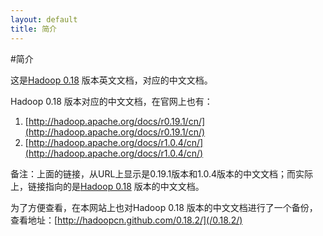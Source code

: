 ```yaml
---
layout: default
title: 简介
---
```


#简介

这是[Hadoop 0.18](http://archive.apache.org/dist/hadoop/core/hadoop-0.18.2/) 版本英文文档，对应的中文文档。

Hadoop 0.18 版本对应的中文文档，在官网上也有：

1. [http://hadoop.apache.org/docs/r0.19.1/cn/](http://hadoop.apache.org/docs/r0.19.1/cn/)
2. [http://hadoop.apache.org/docs/r1.0.4/cn/](http://hadoop.apache.org/docs/r1.0.4/cn/)

备注：上面的链接，从URL上显示是0.19.1版本和1.0.4版本的中文文档；而实际上，链接指向的是[Hadoop 0.18](http://archive.apache.org/dist/hadoop/core/hadoop-0.18.2/) 版本的中文文档。

为了方便查看，在本网站上也对Hadoop 0.18 版本的中文文档进行了一个备份，查看地址：[http://hadoopcn.github.com/0.18.2/](/0.18.2/)